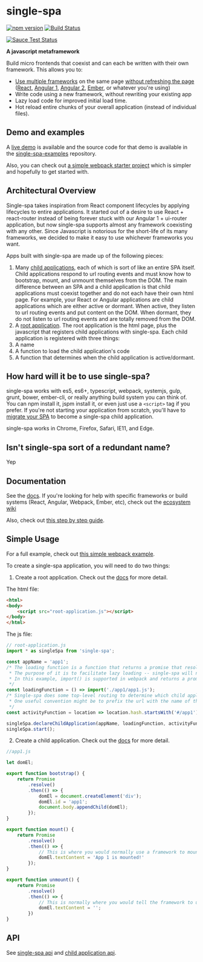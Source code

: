 # single-spa
[![npm version](https://img.shields.io/npm/v/single-spa.svg?style=flat-square)](https://www.npmjs.org/package/single-spa)
[![Build Status](https://img.shields.io/travis/CanopyTax/single-spa.svg?style=flat-square)](https://travis-ci.org/CanopyTax/single-spa)

[![Sauce Test Status](https://saucelabs.com/browser-matrix/joeldenning.svg)](https://saucelabs.com/u/joeldenning)

**A javascript metaframework**

Build micro frontends that coexist and can each be written with their own framework. This allows you to:
- [Use multiple frameworks](/docs/single-spa-ecosystem.md#help-for-frameworks) on the same page [without refreshing the page](/docs/child-applications.md)
  ([React](https://github.com/CanopyTax/single-spa-react), [Angular 1](https://github.com/CanopyTax/single-spa-angular1), [Angular 2](https://github.com/CanopyTax/single-spa-angular2), [Ember](https://github.com/CanopyTax/single-spa-ember), or whatever you're using)
- Write code using a new framework, without rewriting your existing app
- Lazy load code for improved initial load time.
- Hot reload entire chunks of your overall application (instead of individual files).

## Demo and examples
A [live demo](https://single-spa.surge.sh) is available and the source code for that demo is available in the [single-spa-examples](https://github.com/CanopyTax/single-spa-examples) repository.

Also, you can check out [a simple webpack starter project](https://github.com/joeldenning/simple-single-spa-webpack-example) which is simpler and hopefully to get started with.

## Architectural Overview
Single-spa takes inspiration from React component lifecycles by applying lifecycles to entire applications.
It started out of a desire to use React + react-router instead of being forever stuck with our Angular 1 + ui-router application, 
but now single-spa supports almost any framework coexisting with any other. Since Javascript is notorious for the short-life of its
many frameworks, we decided to make it easy to use whichever frameworks you want.

Apps built with single-spa are made up of the following pieces:

1. Many [child applications](/docs/child-applications.md), each of which is sort of like an entire SPA itself. Child applications respond to url routing events
   and must know how to bootstrap, mount, and unmount themselves from the DOM. The main difference between an SPA and a child application is that child applications must coexist
	 together and do not each have their own html page.
   For example, your React or Angular applications are child applications which are either active or dormant. When active, they listen to url routing events
   and put content on the DOM. When dormant, they do not listen to url routing events and are totally removed from the DOM.
2. A [root application](/docs/root-application.md). The root application is the html page, plus the javascript that registers child applications with single-spa. Each child application is registered with three things:
  1. A name
  2. A function to load the child application's code
  3. A function that determines when the child application is active/dormant.

## How hard will it be to use single-spa?
single-spa works with es5, es6+, typescript, webpack, systemjs, gulp, grunt, bower, ember-cli, or really anything build system you can think of. You can npm
install it, jspm install it, or even just use a `<script>` tag if you prefer. If you're not starting your application from scratch, you'll have to [migrate
your SPA](/docs/migrating-existing-spas.md) to become a single-spa child application.

single-spa works in Chrome, Firefox, Safari, IE11, and Edge.

## Isn't single-spa sort of a redundant name?
Yep

## Documentation
See the [docs](/docs). If you're looking for help with specific frameworks or build systems (React, Angular, Webpack, Ember, etc), check out the [ecosystem wiki](https://github.com/CanopyTax/single-spa/blob/master/docs/single-spa-ecosystem.md)

Also, check out [this step by step guide](https://medium.com/@joeldenning/a-step-by-step-guide-to-single-spa-abbbcb1bedc6).

## Simple Usage
For a full example, check out [this simple webpack example](https://github.com/joeldenning/simple-single-spa-webpack-example).

To create a single-spa application, you will need to do two things:
1. Create a root application. Check out the [docs](https://github.com/CanopyTax/single-spa/blob/master/docs/root-application.md) for more detail.

The html file:
```html
<html>
<body>
	<script src="root-application.js"></script>
</body>
</html>
```

The js file:
```js
// root-application.js
import * as singleSpa from 'single-spa';

const appName = 'app1';
/* The loading function is a function that returns a promise that resolves with the javascript module that is the child application.
 * The purpose of it is to facilitate lazy loading -- single-spa will not download the code for a child application until it needs to.
 * In this example, import() is supported in webpack and returns a promise, but single-spa works with any loading function that returns a Promise.
 */
const loadingFunction = () => import('./app1/app1.js');
/* Single-spa does some top-level routing to determine which child application is active for any url. You can implement this routing any way you'd like.
 * One useful convention might be to prefix the url with the name of the app that is active, to keep your top-level routing simple.
 */
const activityFunction = location => location.hash.startsWith('#/app1');

singleSpa.declareChildApplication(appName, loadingFunction, activityFunction);
singleSpa.start();
```

2. Create a child application. Check out the [docs](https://github.com/CanopyTax/single-spa/blob/master/docs/child-applications.md) for more detail.
```js
//app1.js

let domEl;

export function bootstrap() {
	return Promise
		.resolve()
		.then(() => {
			domEl = document.createElement('div');
			domEl.id = 'app1';
			document.body.appendChild(domEl);
		});
}

export function mount() {
	return Promise
		.resolve()
		.then(() => {
			// This is where you would normally use a framework to mount some ui to the dom. See https://github.com/CanopyTax/single-spa/blob/master/docs/single-spa-ecosystem.md.
			domEl.textContent = 'App 1 is mounted!'
		});
}

export function unmount() {
	return Promise
		.resolve()
		.then(() => {
			// This is normally where you would tell the framework to unmount the ui from the dom. See https://github.com/CanopyTax/single-spa/blob/master/docs/single-spa-ecosystem.md
			domEl.textContent = '';
		})
}
```

## API
See [single-spa api](/docs/single-spa-api.md) and [child application api](/docs/child-applications.md#child-application-lifecycle).
